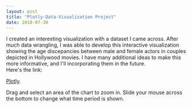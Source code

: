 ```yaml
---
layout: post
title: "Plotly-Data-Visualization Project"
date: 2018-07-30
---
```


I created an interesting visualization with a dataset I came across. After much data wrangling, I was able to develop this interactive visualization showing the age discepancies between male and female actors in couples depicted in Hollywood movies. I have many additional ideas to make this more informative, and I'll incorporating them in the future.  
Here's the link:

[Plotly](https://plot.ly/~Ross.Brown.Ph.D./73/).

Drag and select an area of the chart to zoom in. Slide your mouse across the bottom to change what time period is shown.
